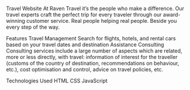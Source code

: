 Travel Website
At Raven Travel it’s the people who make a difference. Our travel experts craft the perfect trip for every traveler through our award-winning customer service. Real people helping real people. Beside you every step of the way.

Features
Travel Management
Search for flights, hotels, and rental cars based on your travel dates and destination
Assistance
Consulting
Consulting services include a large number of aspects which are related, more or less directly, with travel: information of interest for the traveller (customs of the country of destination, recommendations on behaviour, etc.), cost optimisation and control, advice on travel policies, etc.

Technologies Used
HTML
CSS
JavaScript
